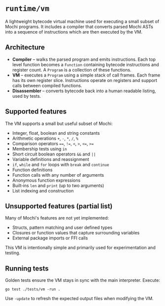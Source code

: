 # `runtime/vm`

A lightweight bytecode virtual machine used for executing a small subset of Mochi programs.  It includes a compiler that converts parsed Mochi ASTs into a sequence of instructions which are then executed by the VM.

## Architecture

* **Compiler** – walks the parsed program and emits instructions.  Each top level function becomes a `Function` containing bytecode instructions and register count.  A `Program` is a collection of these functions.
* **VM** – executes a `Program` using a simple stack of call frames.  Each frame has its own register slice.  Instructions operate on registers and support calls between compiled functions.
* **Disassembler** – converts bytecode back into a human readable listing, used by tests.

## Supported features

The VM supports a small but useful subset of Mochi:

* Integer, float, boolean and string constants
* Arithmetic operations `+`, `-`, `*`, `/`, `%`
* Comparison operators `==`, `!=`, `<`, `>`, `<=`, `>=`
* Membership tests using `in`
* Short circuit boolean operators `&&` and `||`
* Variable definitions and reassignment
* `if`, `while` and `for` loops with `break` and `continue`
* Function definitions
* Function calls with any number of arguments
* Anonymous function expressions
* Built‑ins `len` and `print` (up to two arguments)
* List indexing and construction

## Unsupported features (partial list)

Many of Mochi's features are not yet implemented:

* Structs, pattern matching and user defined types
* Closures or function values that capture surrounding variables
* External package imports or FFI calls

This VM is intentionally simple and primarily used for experimentation and testing.

## Running tests

Golden tests ensure the VM stays in sync with the main interpreter. Execute:

```
go test ./tests/vm -run .
```

Use `-update` to refresh the expected output files when modifying the VM.
